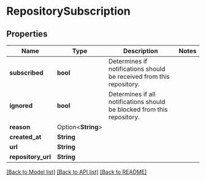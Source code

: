 # RepositorySubscription

## Properties

Name | Type | Description | Notes
------------ | ------------- | ------------- | -------------
**subscribed** | **bool** | Determines if notifications should be received from this repository. | 
**ignored** | **bool** | Determines if all notifications should be blocked from this repository. | 
**reason** | Option<**String**> |  | 
**created_at** | **String** |  | 
**url** | **String** |  | 
**repository_url** | **String** |  | 

[[Back to Model list]](../README.md#documentation-for-models) [[Back to API list]](../README.md#documentation-for-api-endpoints) [[Back to README]](../README.md)


